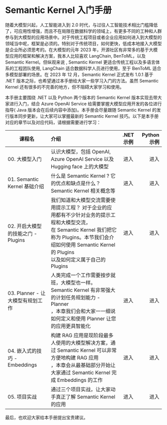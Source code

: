 # Semantic Kernel 入门手册

随着大模型兴起，人工智能进入到 2.0 时代，与过往人工智能技术相比门槛降低了，可应用性增强，而且不在局限在数据科学的领域上，有更多不同的工种和人群参与到大模型的应用场景中。对于传统工程项目或者企业应用如何进入到大模型的领域当中呢，框架是必须的。特别对于传统项目，如何更快，低成本地接入大模型是企业所必须思考的。在大模型的元年 2023 年，开源社区有非常多的基于大模型应用的框架和解决方案，我本人比较喜欢 LangChain, BenToML，以及 Semantic Kernel。但纵观来说 , Semantic Kernel 更适合传统工程以及多语言体系的工程团队使用, LangChain 适合数据科学人员进行使用，至于 BenToML 适合多模型部署的场景。在 2023 年 12 月，Semantic Kernel 正式发布 1.0.1 基于 .NET 版本之际，也希望通过本手册给大家一些学习入门的方法。虽然 Semantic Kernel 还有很多的不完善的地方，但不阻碍大家学习和使用。

本手册主要围绕 .NET 以及 Python 两个版本的 Semantic Kernel 版本实现去带大家进行入门，结合 Azure OpenAI Service 给需要掌握大模型应用开发的各位进行指导( Java 版本会在后续内容中添加)。本手册会尽量跟随 Semantic Kernel 的发行版本同步更新，让大家可以掌握最新的 Semantic Kernel 技巧。以下是本手册对应的章节以及对应代码，请根据需要进行学习：



| 课程名   | 介绍   |      .NET 示例      |  Python 示例   |
|----------|:----------|:-------------:|------:|
| 00. 大模型入门 | 认识大模型，包括 OpenAI, Azure OpenAI Service 以及 Hugging face 上的大模型 | 进入 | 进入 |
| 01. Semantic Kernel 基础介绍 | 什么是 Semantic Kernel ? 它的优点和缺点是什么？ Semantic Kernel 相关概念等  | 进入 | 进入 |
| 02. 开启大模型的技能之门 - Plugins  |  我们知道和大模型交流需要使用提示工程？ 对于企业的应用都有不少针对业务的提示工程和大模型交流，<br/>在 Semantic Kernel 我们把它称为 Plugins。本节我们会介绍如何使用 Semantic Kernel 的 Plugins <br/>以及如何定义属于自己的 Plugins   |  进入   |   进入 |
| 03. Planner - 让大模型有规划工作 | 人类完成一个工作需要按步就班，大模型也一样。 Semantic Kernel 有非常强大的计划任务规划能力 - Planner<br/>，本章我们会和大家一一细说如何定义和使用 Planner 让您的应用更具智能化 | 进入 |    进入 |
| 04. 嵌入式的技巧 - Embeddings  |  构建 RAG 应用是现阶段最多人使用的大模型解决方案，通过 Semantic Kernel 可以非常方便地构建 RAG 应用<br/>，本章会从最基础部分开始让大家通过 Semantic Kernel 完成 Embeddings 的工作 | 进入   |  进入 |
| 05. 项目实战 | 通过三个项目实战，让大家动手真正了解 Semantic Kernel 的应用  | 进入 | 进入 |



最后，也欢迎大家给本手册提出宝贵建议。



